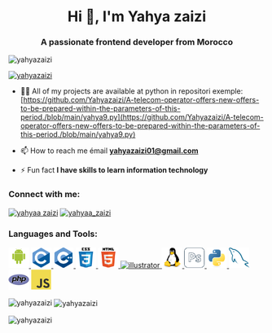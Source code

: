 <h1 align="center">Hi 👋, I'm Yahya zaizi</h1>
<h3 align="center">A passionate frontend developer from Morocco</h3>

<p align="left"> <img src="https://komarev.com/ghpvc/?username=yahyazaizi&label=Profile%20views&color=005454&style=flat"
        alt="yahyazaizi" /> </p>

<p align="left"> <a href="https://github.com/ryo-ma/github-profile-trophy"><img
            src="https://github-profile-trophy.vercel.app/?username=yahyazaizi" alt="yahyazaizi" /></a> </p>

- 👨‍💻 All of my projects are available at python in repositori exemple:
[https://github.com/Yahyazaizi/A-telecom-operator-offers-new-offers-to-be-prepared-within-the-parameters-of-this-period./blob/main/yahya9.py](https://github.com/Yahyazaizi/A-telecom-operator-offers-new-offers-to-be-prepared-within-the-parameters-of-this-period./blob/main/yahya9.py)

- 📫 How to reach me émail **yahyazaizi01@gmail.com**

- ⚡ Fun fact **I have skills to learn information technology**

<h3 align="left">Connect with me:</h3>
<p align="left">
    <a href="https://fb.com/yahyaa zaizi" target="blank"><img align="center"
            src="https://raw.githubusercontent.com/rahuldkjain/github-profile-readme-generator/master/src/images/icons/Social/facebook.svg"
            alt="yahyaa zaizi" height="30" width="40" /></a>
    <a href="https://instagram.com/yahyaa_zaizi" target="blank"><img align="center"
            src="https://raw.githubusercontent.com/rahuldkjain/github-profile-readme-generator/master/src/images/icons/Social/instagram.svg"
            alt="yahyaa_zaizi" height="30" width="40" /></a>
</p>

<h3 align="left">Languages and Tools:</h3>
<p align="left"> <a href="https://developer.android.com" target="_blank" rel="noreferrer"> <img
            src="https://raw.githubusercontent.com/devicons/devicon/master/icons/android/android-original-wordmark.svg"
            alt="android" width="40" height="40" /> </a> <a href="https://www.cprogramming.com/" target="_blank"
        rel="noreferrer"> <img src="https://raw.githubusercontent.com/devicons/devicon/master/icons/c/c-original.svg"
            alt="c" width="40" height="40" /> </a> <a href="https://www.w3schools.com/cpp/" target="_blank"
        rel="noreferrer"> <img
            src="https://raw.githubusercontent.com/devicons/devicon/master/icons/cplusplus/cplusplus-original.svg"
            alt="cplusplus" width="40" height="40" /> </a> <a href="https://www.w3schools.com/css/" target="_blank"
        rel="noreferrer"> <img
            src="https://raw.githubusercontent.com/devicons/devicon/master/icons/css3/css3-original-wordmark.svg"
            alt="css3" width="40" height="40" /> </a> <a href="https://www.w3.org/html/" target="_blank"
        rel="noreferrer"> <img
            src="https://raw.githubusercontent.com/devicons/devicon/master/icons/html5/html5-original-wordmark.svg"
            alt="html5" width="40" height="40" /> </a> <a href="https://www.adobe.com/in/products/illustrator.html"
        target="_blank" rel="noreferrer"> <img
            src="https://www.vectorlogo.zone/logos/adobe_illustrator/adobe_illustrator-icon.svg" alt="illustrator"
            width="40" height="40" /> </a> <a href="https://www.linux.org/" target="_blank" rel="noreferrer"> <img
            src="https://raw.githubusercontent.com/devicons/devicon/master/icons/linux/linux-original.svg" alt="linux"
            width="40" height="40" /> </a> <a href="https://www.photoshop.com/en" target="_blank" rel="noreferrer"> <img
            src="https://raw.githubusercontent.com/devicons/devicon/master/icons/photoshop/photoshop-line.svg"
            alt="photoshop" width="40" height="40" /> </a> <a href="https://www.python.org" target="_blank"
        rel="noreferrer"> <img
            src="https://raw.githubusercontent.com/devicons/devicon/master/icons/python/python-original.svg"
            alt="python" width="40" height="40" /> </a> <a href="https://unity.com/" target="_blank" rel="noreferrer">
        <img src="https://raw.githubusercontent.com/devicons/devicon/master/icons/mysql/mysql-original.svg" alt="MySQL" width="40" height="40" /> </a>
    <a href="https://www.w3schools.com/mysql/default.asp" target="_blank" rel="noreferrer">  </a>
            <img src="https://raw.githubusercontent.com/devicons/devicon/master/icons/php/php-original.svg" alt="PHP" width="40" height="40" /></a> <a href="https://www.w3schools.com/php/default.asp" target="_blank"
        rel="noreferrer"></a>
        <img
            src="https://raw.githubusercontent.com/devicons/devicon/master/icons/javascript/javascript-original.svg"
            alt="cplusplus" width="40" height="40" /> </a> <a href="https://www.w3schools.com/js/default.asp" target="_blank"
        rel="noreferrer"></a>
</p>

<p><img align="left"
        src="https://github-readme-stats.vercel.app/api/top-langs?username=yahyazaizi&show_icons=true&locale=en&layout=compact"
        alt="yahyazaizi" /></p>

<p>&nbsp;<img align="center"
        src="https://github-readme-stats.vercel.app/api?username=yahyazaizi&show_icons=true&locale=en"
        alt="yahyazaizi" /></p>

<p><img align="center" src="https://github-readme-streak-stats.herokuapp.com/?user=yahyazaizi&" alt="yahyazaizi" /></p>
